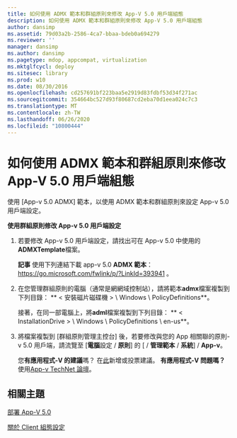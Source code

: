 ```yaml
---
title: 如何使用 ADMX 範本和群組原則來修改 App-V 5.0 用戶端組態
description: 如何使用 ADMX 範本和群組原則來修改 App-V 5.0 用戶端組態
author: dansimp
ms.assetid: 79d03a2b-2586-4ca7-bbaa-bdeb0a694279
ms.reviewer: ''
manager: dansimp
ms.author: dansimp
ms.pagetype: mdop, appcompat, virtualization
ms.mktglfcycl: deploy
ms.sitesec: library
ms.prod: w10
ms.date: 08/30/2016
ms.openlocfilehash: cd257691bf223baa5e2919d83fdbf53d34f271ac
ms.sourcegitcommit: 354664bc527d93f80687cd2eba70d1eea024c7c3
ms.translationtype: MT
ms.contentlocale: zh-TW
ms.lasthandoff: 06/26/2020
ms.locfileid: "10800444"
---
```

# 如何使用 ADMX 範本和群組原則來修改 App-V 5.0 用戶端組態


使用 [App-v 5.0 ADMX] 範本，以使用 ADMX 範本和群組原則來設定 App-v 5.0 用戶端設定。

**使用群組原則修改 App-v 5.0 用戶端設定**

1.  若要修改 App-v 5.0 用戶端設定，請找出可在 App-v 5.0 中使用的**ADMXTemplate**檔案。

    **記事** 使用下列連結下載 app-v 5.0 **ADMX 範本**： <https://go.microsoft.com/fwlink/p/?LinkId=393941> 。

     

2.  在您管理群組原則的電腦（通常是網網域控制站），請將範本**admx**檔案複製到下列目錄： ** &lt; 安裝磁片磁碟機 &gt; \\ Windows \\ PolicyDefinitions**。

    接著，在同一部電腦上，將**adml**檔案複製到下列目錄： ** &lt; InstallationDrive &gt; \\ Windows \\ PolicyDefinitions \ en-us**。

3.  將檔案複製到 [群組原則管理主控台] 後，若要修改與您的 App 相關聯的原則-v 5.0 用戶端，請流覽至 [**電腦**設定  /  **原則**] 的 [  /  **管理範本**  /  **系統**]  /  **App-v**。

    您**有應用程式-V 的建議**嗎？ 在[此](http://appv.uservoice.com/forums/280448-microsoft-application-virtualization)新增或投票建議。 **有應用程式-V 問題嗎？** 使用[App-v TechNet 論壇](https://social.technet.microsoft.com/Forums/home?forum=mdopappv)。

## 相關主題


[部署 App-V 5.0](deploying-app-v-50.md)

[關於 Client 組態設定](about-client-configuration-settings.md)

 

 





